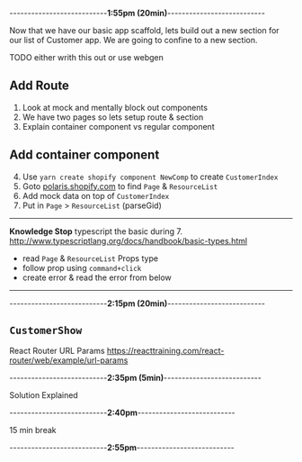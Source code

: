 ---------------------------**1:55pm (20min)**---------------------------

Now that we have our basic app scaffold, lets build out a new section for our list of Customer app. We are going to confine to a new section.

TODO either writh this out or use webgen

## Add Route
1. Look at mock and mentally block out components
2. We have two pages so lets setup route & section
3. Explain container component vs regular component

## Add container component
4. Use `yarn create shopify component NewComp` to create `CustomerIndex`
5. Goto [polaris.shopify.com](polaris.shopify.com) to find `Page` & `ResourceList`
6. Add mock data on top of `CustomerIndex`
7. Put in `Page` > `ResourceList` (parseGid)

---

**Knowledge Stop**
typescript the basic during 7.
http://www.typescriptlang.org/docs/handbook/basic-types.html

- read `Page` & `ResourceList` Props type
- follow prop using `command+click`
- create error & read the error from below

---

---------------------------**2:15pm (20min)**---------------------------

## `CustomerShow`

React Router URL Params
https://reacttraining.com/react-router/web/example/url-params

---------------------------**2:35pm (5min)**---------------------------

Solution Explained

---------------------------**2:40pm**---------------------------

15 min break

---------------------------**2:55pm**---------------------------
